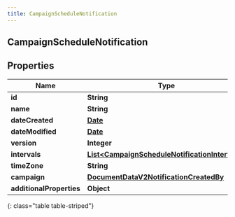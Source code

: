 ```yaml
---
title: CampaignScheduleNotification
---
```

## CampaignScheduleNotification


## Properties

| Name | Type | Description | Notes |
| ------------ | ------------- | ------------- | ------------- |
| **id** | **String** |  |  [optional] |
| **name** | **String** |  |  [optional] |
| **dateCreated** | [**Date**](Date.html) |  |  [optional] |
| **dateModified** | [**Date**](Date.html) |  |  [optional] |
| **version** | **Integer** |  |  [optional] |
| **intervals** | [**List&lt;CampaignScheduleNotificationIntervals&gt;**](CampaignScheduleNotificationIntervals.html) |  |  [optional] |
| **timeZone** | **String** |  |  [optional] |
| **campaign** | [**DocumentDataV2NotificationCreatedBy**](DocumentDataV2NotificationCreatedBy.html) |  |  [optional] |
| **additionalProperties** | **Object** |  |  [optional] |
{: class="table table-striped"}



